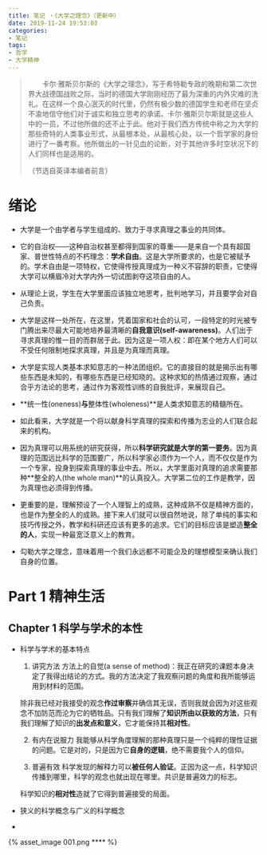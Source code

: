 ```yaml
---
title: 笔记 ・《大学之理念》（更新中）
date: 2019-11-24 19:53:03
categories: 
- 笔记
tags: 
- 哲学
- 大学精神
---
```


> 　　卡尔·雅斯贝尔斯的《大学之理念》，写于希特勒专政的晚期和第二次世界大战德国战败之际，当时的德国大学刚刚经历了最为深重的内外灾难的洗礼。在这样一个良心泯灭的时代里，仍然有极少数的德国学生和老师在坚贞不渝地信守他们对于诚实和独立思考的承诺。卡尔·雅斯贝尔斯就是这些人中的一员，不过他所做的还不止于此。他对于我们西方传统中称之为大学的那些奇特的人类事业形式，从最根本处，从最核心处，以一个哲学家的身份进行了一番考察。他所做出的一针见血的论断，对于其他许多时空状况下的人们同样也是适用的。
>
> （节选自英译本编者前言）

<!--more-->

# 绪论

- 大学是一个由学者与学生组成的、致力于寻求真理之事业的共同体。

- 它的自治权——这种自治权甚至都得到国家的尊重——是来自一个具有超国家、普世性特点的不朽理念：**学术自由**。这是大学所要求的，也是它被赋予的。学术自由是一项特权，它使得传授真理成为一种义不容辞的职责，它使得大学可以横眉冷对大学内外一切试图剥夺这项自由的人。

- 从理论上说，学生在大学里面应该独立地思考，批判地学习，并且要学会对自己负责。

- 大学是这样一处所在，在这里，凭着国家和社会的认可，一段特定的时光被专门腾出来尽最大可能地培养最清晰的**自我意识(self-awareness)**。人们出于寻求真理的惟一目的而群居于此。因为这是一项人权：即在某个地方人们可以不受任何限制地探求真理，并且是为真理而真理。

- 大学是实现人类基本求知意志的一种法团组织。它的直接目的就是揭示出有哪些东西是未知的，有哪些东西是已经知晓的。这种求知的热情通过观察，通过合乎方法论的思考，通过作为客观性训练的自我批评，来展现自己。

- **统一性(oneness)**与**整体性(wholeness)**是人类求知意志的精髓所在。

- 如此看来，大学就是一个将以献身科学真理的探索和传播为志业的人们联合起来的机构。

- 因为真理可以用系统的研究获得，所以**科学研究就是大学的第一要务**。因为真理的范围远比科学的范围要广，所以科学家必须作为一个人，而不仅仅是作为一个专家，投身到探索真理的事业中去。所以，大学里面对真理的追求需要那种**整全的人(the whole man)**的认真投入。大学第二位的工作是教学，因为真理也必须得到传播。

- 更重要的是，理解预设了一个人理智上的成熟，这种成熟不仅是精神方面的，也是作为整全的人的成熟。接下来人们就可以很自然地说，除了单纯的事实和技巧传授之外，教学和科研还应该有更多的追求。它们的目标应该是塑造**整全的人**，实现一种最宽泛意义上的教育。

- 勾勒大学之理念，意味着用一个我们永远都不可能企及的理想模型来确认我们自身的位置。

# Part 1 精神生活

## Chapter 1 科学与学术的本性

- 科学与学术的基本特点
	1. 讲究方法
	方法上的自觉(a sense of method)：我正在研究的课题本身决定了我得出结论的方式。我的方法决定了我观察问题的角度和我所能够运用到材料的范围。 

	除非我已经对我接受的观念**作过审察**并确信其无误，否则我就会因为对这些观念不加防范而沦为它的牺牲品。只有我们理解了**知识所由以获致的方法**，只有我们理解了知识的**出发点和意义**，它才能保持其**相对性**。 

	2. 有内在说服力
	我能够从科学角度理解的那种真理只是一个纯粹的理性证据的问题。它是对的，只是因为它**自身的逻辑**，绝不需要我个人的信仰。

	3. 普遍有效
	科学发现的解释力可以**被任何人验证**。正因为这一点，科学知识传播到哪里，科学的观念也就出现在哪里。共识是普遍效力的标志。

	科学知识的**相对性**造就了它得到普遍接受的局面。

- 狭义的科学概念与广义的科学概念

- 

{% asset_image 001.png **** %}
